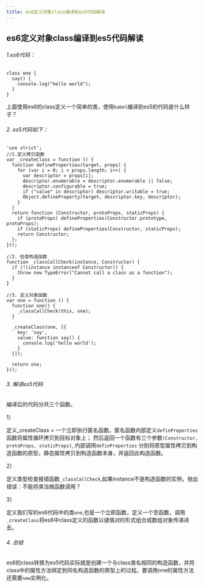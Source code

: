 ```yaml
---
title: es6定义对象class编译到es5代码解读
---
```


## es6定义对象class编译到es5代码解读

###### 1.es6代码：

```
class one {
  say() {
    console.log("hello world");
  }
}
```



上面使用es6的class定义一个简单的类，使用`babel`编译到es5的代码是什么样子？

###### 2. es5代码如下：

```
'use strict';
//1.定义拷贝函数
var _createClass = function () {
  function defineProperties(target, props) {
    for (var i = 0; i < props.length; i++) {
      var descriptor = props[i];
      descriptor.enumerable = descriptor.enumerable || false;
      descriptor.configurable = true;
      if ("value" in descriptor) descriptor.writable = true;
      Object.defineProperty(target, descriptor.key, descriptor);
    }
  }
  return function (Constructor, protoProps, staticProps) {
    if (protoProps) defineProperties(Constructor.prototype, protoProps);
    if (staticProps) defineProperties(Constructor, staticProps);
    return Constructor;
  };
}();

//2. 检查构造函数
function _classCallCheck(instance, Constructor) {
  if (!(instance instanceof Constructor)) {
    throw new TypeError("Cannot call a class as a function");
  }
}

//3. 定义对象函数
var one = function () {
  function one() {
    _classCallCheck(this, one);
  }

  _createClass(one, [{
    key: 'say',
    value: function say() {
      console.log('hello world');
    }
  }]);

  return one;
}();
```

###### 3. 解读es5代码

编译后的代码分共三个函数。

1）

定义_createClass = 一个立即执行匿名函数。匿名函数内部定义`definProperties`函数将属性循环拷贝到目标对象上； 然后返回一个函数有三个参数`(Constructor, protoProps, staticProps)`, 内部调用`definProperties` 分别将原型属性拷贝到构造函数的原型，静态属性拷贝到构造函数本身，并返回此构造函数。

2）

定义类型检查报错函数`_classCallCheck`,如果instance不是构造函数的实例，抛出错误：不能将类当做函数调用？

3）

定义我们写的es6代码中的类`one`,也是一个立即函数，定义一个空函数，调用`_createClass`将es6中class定义的函数以键值对的形式组合成数组对象传递进去。

###### 4. 总结

es6的class转换为es5代码实际就是创建一个与class类名相同的构造函数，并将class中的属性方法绑定到同名构造函数的原型上的过程。要调用one的属性方法还需要`new`实例化。